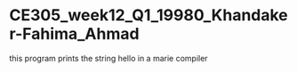 # CE305_week12_Q1_19980_Khandaker-Fahima_Ahmad
this program prints the string hello in a marie compiler
